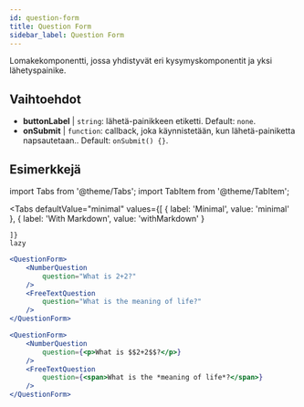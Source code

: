 ```yaml
---
id: question-form 
title: Question Form
sidebar_label: Question Form
---
```


Lomakekomponentti, jossa yhdistyvät eri kysymyskomponentit ja yksi lähetyspainike.

## Vaihtoehdot

* __buttonLabel__ | `string`: lähetä-painikkeen etiketti. Default: `none`.
* __onSubmit__ | `function`: callback, joka käynnistetään, kun lähetä-painiketta napsautetaan.. Default: `onSubmit() {}`.


## Esimerkkejä

import Tabs from '@theme/Tabs';
import TabItem from '@theme/TabItem';

<Tabs
    defaultValue="minimal"
    values={[
        { label: 'Minimal', value: 'minimal' },
        { label: 'With Markdown', value: 'withMarkdown' }
        
    ]}
    lazy
>

<TabItem value="minimal">

```jsx live
<QuestionForm>
    <NumberQuestion
        question="What is 2+2?"
    />
    <FreeTextQuestion
        question="What is the meaning of life?"
    />    
</QuestionForm>
```
</TabItem>

<TabItem value="withMarkdown">

```jsx live
<QuestionForm>
    <NumberQuestion
        question={<p>What is $$2+2$$?</p>}
    />  
    <FreeTextQuestion
        question={<span>What is the *meaning of life*?</span>}
    />    
</QuestionForm>
```
</TabItem>

</Tabs>
